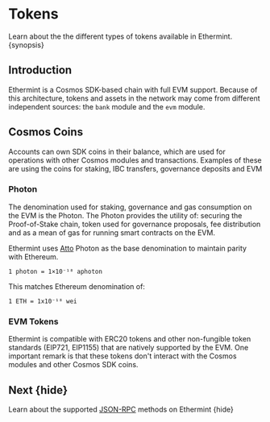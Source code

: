 <!--
order: 4
-->

# Tokens

Learn about the the different types of tokens available in Ethermint. {synopsis}

## Introduction

Ethermint is a Cosmos SDK-based chain with full EVM support. Because of this architecture, tokens and assets in the network may come from different independent sources: the `bank` module and the `evm` module.

## Cosmos Coins

Accounts can own SDK coins in their balance, which are used for operations with other Cosmos modules and transactions. Examples of these are using the coins for staking, IBC transfers, governance deposits and EVM  

### Photon

The denomination used for staking, governance and gas consumption on the EVM is the Photon. The Photon provides the utility of: securing the Proof-of-Stake chain, token used for governance proposals, fee distribution and as a mean of gas for running smart contracts on the EVM.

Ethermint uses [Atto](https://en.wikipedia.org/wiki/Atto-) Photon as the base denomination to maintain parity with Ethereum.

```
1 photon = 1×10⁻¹⁸ aphoton
```

This matches Ethereum denomination of:

```
1 ETH = 1x10⁻¹⁸ wei
```

### EVM Tokens

Ethermint is compatible with ERC20 tokens and other non-fungible token standards (EIP721, EIP1155)
that are natively supported by the EVM. One important remark is that these tokens don't interact with the Cosmos modules and other Cosmos SDK coins.

## Next {hide}

Learn about the supported [JSON-RPC](./json_rpc.md) methods on Ethermint {hide}
